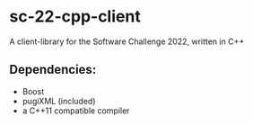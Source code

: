 # sc-22-cpp-client
A client-library for the Software Challenge 2022, written in C++

## Dependencies:
 * Boost
 * pugiXML (included)
 * a C++11 compatible compiler
